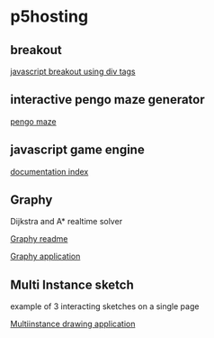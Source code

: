 # p5hosting

## breakout 
[javascript breakout using div tags](https://hurraybanana.github.io/p5hosting/breakout/index.html)

## interactive pengo maze generator
[pengo maze](https://hurraybanana.github.io/p5hosting/pengo/index.html)

## javascript game engine
[documentation index](https://hurraybanana.github.io/p5hosting/engine/index.html)

## Graphy 
Dijkstra and A* realtime solver

[Graphy readme](https://hurraybanana.github.io/p5hosting/graphy/README.md)

[Graphy application](https://hurraybanana.github.io/p5hosting/graphy/index.html)

## Multi Instance sketch
example of 3 interacting sketches on a single page

[Multiinstance drawing application](https://hurraybanana.github.io/p5hosting/multiinstancedrawing/index.html)
